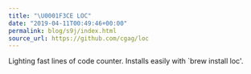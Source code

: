 ```yaml
---
title: "\U0001F3CE️ LOC"
date: "2019-04-11T00:49:46+00:00"
permalink: blog/s9j/index.html
source_url: https://github.com/cgag/loc
---
```


Lighting fast lines of code counter. Installs easily with `brew install loc'.
